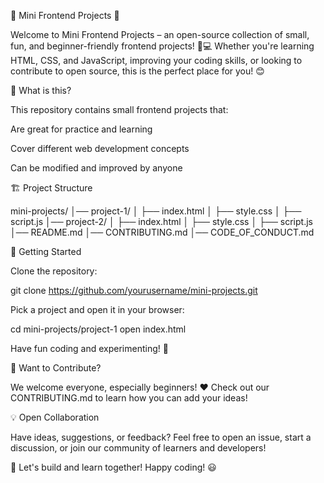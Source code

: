 🌟 Mini Frontend Projects 🚀

Welcome to Mini Frontend Projects – an open-source collection of small, fun, and beginner-friendly frontend projects! 🎨💻 Whether you're learning HTML, CSS, and JavaScript, improving your coding skills, or looking to contribute to open source, this is the perfect place for you! 😊

🎯 What is this?

This repository contains small frontend projects that:

Are great for practice and learning

Cover different web development concepts

Can be modified and improved by anyone

🏗️ Project Structure

mini-projects/
│── project-1/
│   ├── index.html
│   ├── style.css
│   ├── script.js
│── project-2/
│   ├── index.html
│   ├── style.css
│   ├── script.js
│── README.md
│── CONTRIBUTING.md
│── CODE_OF_CONDUCT.md

🚀 Getting Started

Clone the repository:

git clone https://github.com/yourusername/mini-projects.git

Pick a project and open it in your browser:

cd mini-projects/project-1
open index.html

Have fun coding and experimenting! 🎉

🤝 Want to Contribute?

We welcome everyone, especially beginners! ❤️ Check out our CONTRIBUTING.md to learn how you can add your ideas!

💡 Open Collaboration

Have ideas, suggestions, or feedback? Feel free to open an issue, start a discussion, or join our community of learners and developers!

🚀 Let's build and learn together! Happy coding! 😃


